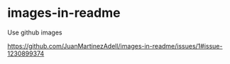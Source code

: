 # images-in-readme
Use github images

https://github.com/JuanMartinezAdell/images-in-readme/issues/1#issue-1230899374
